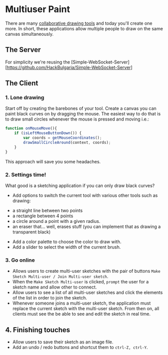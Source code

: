 # Multiuser Paint

There are many [collaborative drawing tools](http://www.webdistortion.com/2011/01/22/best-online-collaborative-drawing-tools/) and today you&#39;ll create one more. In short, these applications allow multiple people to draw on the same canvas simultaneously.

## The Server

For simplicity we're reusing the [Simple-WebSocket-Server][https://github.com/HackBulgaria/Simple-WebSocket-Server]

## The Client
### 1. Lone drawing

Start off by creating the barebones of your tool. Create a canvas you can paint black curves on by dragging the mouse. The easiest way to do that is to draw small circles whenever the mouse is pressed and moving i.e.:

```javascript
function onMouseMove(){
    if (isLeftMouseButtonDown()) {
        var coords = getMouseCoordinates();
        drawSmallCircleAround(context, coords);
    }
}
```

This approach will save you some headaches.

### 2. Settings time!

What good is a sketching application if you can only draw black curves?
* Add options to switch the current tool with various other tools such as drawing:
 - a straight line between two points
 - a rectangle between 4 points
 - a circle around a point with a given radius.
 - an eraser that... well, erases stuff (you can implement that as drawing a transparent black)
* Add a color palette to choose the color to draw with.
* Add a slider to select the width of the current brush.

### 3. Go online

* Allows users to create multi-user sketches with the pair of buttons `Make Sketch Multi-user / Join Multi-user sketch`.
* When the `Make Sketch Multi-user` is clicked, `prompt` the user for a sketch name and allow other to connect.
* Allow users to see a list of all multi-user sketches and click the elements of the list in order to join the sketch.
* Whenever someone joins a multi-user sketch, the application must replace the current sketch with the multi-user sketch. From then on, all clients must see the be able to see and edit the sketch in real time.

## 4. Finishing touches
* Allow users to save their sketch as an image file.
*   Add an undo / redo buttons and shortcut them to `ctrl-Z, ctrl-Y`.
